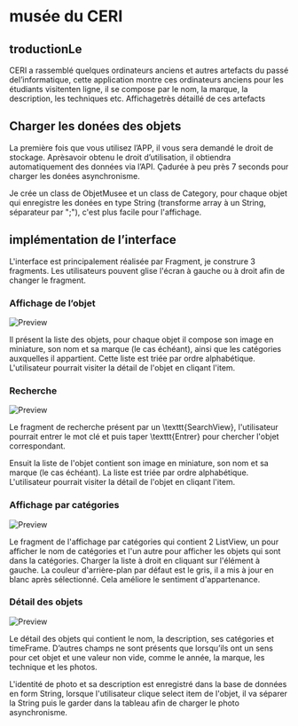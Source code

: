 # musée du CERI


## troductionLe 
CERI a rassemblé quelques ordinateurs anciens et autres artefacts du passé del’informatique, cette application montre ces ordinateurs anciens pour les étudiants visitenten ligne, il se compose par le nom, la marque, la description, les techniques etc. Affichagetrès détaillé de ces artefacts


## Charger les donées des objets
La première fois que vous utilisez l’APP, il vous sera demandé le droit de stockage. Aprèsavoir obtenu le droit d’utilisation, il obtiendra automatiquement des données via l’API. Çadurée à peu près 7 seconds pour charger les donées asynchronisme.

Je crée un class de ObjetMusee et un class de Category, pour chaque objet qui enregistre les donées en type String (transforme array à un String, séparateur par ";"), c'est plus facile pour l'affichage.  


## implémentation de l’interface
L'interface est principalement réalisée par Fragment, je construre 3 fragments. Les utilisateurs pouvent glise l'écran à gauche ou à droit afin de changer le fragment.

### Affichage de l’objet
![Preview](img/objet.png)

Il présent la liste des objets, pour chaque objet il compose son image en miniature, son nom et sa marque (le cas échéant), ainsi que les catégories auxquelles il appartient. Cette liste est triée par ordre alphabétique. L'utilisateur pourrait visiter la détail de l'objet en cliqant l'item.

### Recherche
![Preview](img/recherche.png)

Le fragment de recherche présent par un \texttt{SearchView}, l'utilisateur pourrait entrer le mot clé et puis taper \texttt{Entrer} pour chercher l'objet correspondant.

Ensuit la liste de l'objet contient son image en miniature, son nom et sa marque (le cas échéant). La liste est triée par ordre alphabétique. L'utilisateur pourrait visiter la détail de l'objet en cliqant l'item.

### Affichage par catégories
![Preview](img/categorie.png)

Le fragment de l'affichage par catégories qui contient 2 ListView, un pour afficher le nom de catégories et l'un autre pour afficher les objets qui sont dans la catégories. Charger la liste à droit en cliquant sur l'élément à gauche. La couleur d'arrière-plan par défaut est le gris, il a mis à jour en blanc après sélectionné. Cela améliore le sentiment d'appartenance.

### Détail des objets
![Preview](img/detail.png)

Le détail des objets qui contient le nom, la description, ses catégories et timeFrame. D’autres champs ne sont présents que lorsqu’ils ont un sens pour cet objet et une valeur non vide, comme le année, la marque, les technique et les photos.

L'identité de photo et sa description est enregistré dans la base de données en form String, lorsque l'utilisateur clique select item de l'objet, il va séparer la String puis le garder dans la tableau afin de charger le photo asynchronisme.
